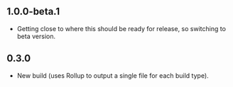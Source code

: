 ## 1.0.0-beta.1

* Getting close to where this should be ready for release, so switching to beta version.

## 0.3.0

* New build (uses Rollup to output a single file for each build type).
